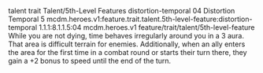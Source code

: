 <ability>
  <metadata>
    <class>talent</class>
    <feature_type>trait</feature_type>
    <file_dpath>Talent/5th-Level Features</file_dpath>
    <item_id>distortion-temporal</item_id>
    <item_index>04</item_index>
    <item_name>Distortion Temporal</item_name>
    <level>5</level>
    <scc>mcdm.heroes.v1:feature.trait.talent.5th-level-feature:distortion-temporal</scc>
    <scdc>1.1.1:8.1.1.5:04</scdc>
    <source>mcdm.heroes.v1</source>
    <type>feature/trait/talent/5th-level-feature</type>
  </metadata>
  <effects>
    <effect type="mundane">While you are not dying, time behaves irregularly around you in a 3 aura. That area is difficult terrain for enemies. Additionally, when an ally enters the area for the first time in a combat round or starts their turn there, they gain a +2 bonus to speed until the end of the turn.</effect>
  </effects>
</ability>
